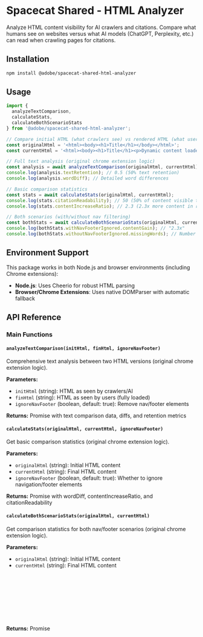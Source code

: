 # Spacecat Shared - HTML Analyzer

Analyze HTML content visibility for AI crawlers and citations. Compare what humans see on websites versus what AI models (ChatGPT, Perplexity, etc.) can read when crawling pages for citations.

## Installation

```bash
npm install @adobe/spacecat-shared-html-analyzer
```

## Usage

```javascript
import { 
  analyzeTextComparison, 
  calculateStats, 
  calculateBothScenarioStats
} from '@adobe/spacecat-shared-html-analyzer';

// Compare initial HTML (what crawlers see) vs rendered HTML (what users see)
const originalHtml = '<html><body><h1>Title</h1></body></html>';
const currentHtml = '<html><body><h1>Title</h1><p>Dynamic content loaded by JS</p></body></html>';

// Full text analysis (original chrome extension logic)
const analysis = await analyzeTextComparison(originalHtml, currentHtml);
console.log(analysis.textRetention); // 0.5 (50% text retention)
console.log(analysis.wordDiff); // Detailed word differences

// Basic comparison statistics
const stats = await calculateStats(originalHtml, currentHtml);
console.log(stats.citationReadability); // 50 (50% of content visible to AI)
console.log(stats.contentIncreaseRatio); // 2.3 (2.3x more content in rendered)

// Both scenarios (with/without nav filtering)
const bothStats = await calculateBothScenarioStats(originalHtml, currentHtml);
console.log(bothStats.withNavFooterIgnored.contentGain); // "2.3x"
console.log(bothStats.withoutNavFooterIgnored.missingWords); // Number of missing words
```

## Environment Support

This package works in both Node.js and browser environments (including Chrome extensions):

- **Node.js**: Uses Cheerio for robust HTML parsing
- **Browser/Chrome Extensions**: Uses native DOMParser with automatic fallback

## API Reference

### Main Functions

#### `analyzeTextComparison(initHtml, finHtml, ignoreNavFooter)`

Comprehensive text analysis between two HTML versions (original chrome extension logic).

**Parameters:**
- `initHtml` (string): HTML as seen by crawlers/AI
- `finHtml` (string): HTML as seen by users (fully loaded)
- `ignoreNavFooter` (boolean, default: true): Remove nav/footer elements

**Returns:** Promise<Object> with text comparison data, diffs, and retention metrics

#### `calculateStats(originalHtml, currentHtml, ignoreNavFooter)`

Get basic comparison statistics (original chrome extension logic).

**Parameters:**
- `originalHtml` (string): Initial HTML content
- `currentHtml` (string): Final HTML content
- `ignoreNavFooter` (boolean, default: true): Whether to ignore navigation/footer elements

**Returns:** Promise<Object> with wordDiff, contentIncreaseRatio, and citationReadability

#### `calculateBothScenarioStats(originalHtml, currentHtml)`

Get comparison statistics for both nav/footer scenarios (original chrome extension logic).

**Parameters:**
- `originalHtml` (string): Initial HTML content
- `currentHtml` (string): Final HTML content

**Returns:** Promise<Object> with statistics for both withNavFooterIgnored and withoutNavFooterIgnored scenarios

### Utility Functions

#### Content Processing
- `stripTagsToText(htmlContent, ignoreNavFooter)`: Extract plain text from HTML
- `filterHtmlContent(htmlContent, ignoreNavFooter, returnText)`: Advanced HTML filtering
- `tokenize(text, mode)`: Smart text tokenization
- `extractWordCount(htmlContent, ignoreNavFooter)`: Get word counts

#### Diff Analysis
- `diffTokens(text1, text2, mode)`: Generate LCS-based diff
- `generateDiffReport(text1, text2, mode)`: Comprehensive diff statistics

## Technical Implementation

### LCS Algorithm
Uses optimized Longest Common Subsequence with integer mapping for 3-5x faster comparisons.

### Smart Tokenization
- **URL Preservation**: Protects URLs during normalization
- **Punctuation Handling**: Normalizes spacing while preserving meaning
- **Unicode Placeholders**: Uses private Unicode characters for safe replacements

### Performance Characteristics
- **Time Complexity**: O(mn) - optimal for LCS
- **Memory Usage**: ~40MB for 100K tokens
- **Content Limit**: Handles up to 500KB smoothly

## Build Scripts

### Standard Build
```bash
npm run build
```

### Chrome Extension Bundle
Generate a minified bundle for Chrome extensions:
```bash
npm run build:chrome
```

This creates `dist/html-analyzer.min.js` that can be included directly in Chrome extension manifest files. The bundle exposes `HTMLAnalyzer` globally.

## Version Information

To check the current package version:

### In Node.js
```javascript
import packageJson from '@adobe/spacecat-shared-html-analyzer/package.json';
console.log('Version:', packageJson.version);
```

### In Browser/Chrome Extension
```javascript
// After loading the bundle
console.log('Version:', HTMLAnalyzer.version); // "1.0.0"
console.log('Build target:', HTMLAnalyzer.buildFor); // "chrome-extension"
```

The version follows [Semantic Versioning (SemVer)](https://semver.org/) - see `package.json` for the official version.

## Testing

```bash
npm test
```

## License

This project is licensed under the Apache License 2.0 - see the [LICENSE.txt](LICENSE.txt) file for details.
